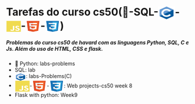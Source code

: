 # Tarefas do curso cs50(:snake:-SQL-<img align="center" alt="Arthur-C" height="35" width="45" src="https://raw.githubusercontent.com/devicons/devicon/master/icons/c/c-original.svg">-<img align="center" alt="Arthur-Js" height="30" width="40" src="https://raw.githubusercontent.com/devicons/devicon/master/icons/javascript/javascript-plain.svg">-<img align="center" alt="Arthur-html" height="30" width="40" src="https://raw.githubusercontent.com/devicons/devicon/master/icons/html5/html5-original.svg">-<img align="center" alt="Arthur-CSS" height="30" width="40" src="https://raw.githubusercontent.com/devicons/devicon/master/icons/css3/css3-original.svg">)

##### Problemas do curso cs50 de havard com as linguagens Python, SQL, C e Js. Além do uso de HTML, CSS e flask.

- :snake: Python: labs-problems 
- SQL: lab
- <img align="center" alt="Arthur-C" height="20" width="30" src="https://raw.githubusercontent.com/devicons/devicon/master/icons/c/c-original.svg">: labs-Problems(C)
- <img align="center" alt="Arthur-Js" height="30" width="40" src="https://raw.githubusercontent.com/devicons/devicon/master/icons/javascript/javascript-plain.svg">-<img align="center" alt="Arthur-html" height="30" width="40" src="https://raw.githubusercontent.com/devicons/devicon/master/icons/html5/html5-original.svg">-<img align="center" alt="Arthur-CSS" height="30" width="40" src="https://raw.githubusercontent.com/devicons/devicon/master/icons/css3/css3-original.svg">: Web projects-cs50 week 8
- Flask with python: Week9

